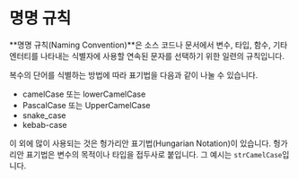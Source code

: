 # 명명 규칙

**명명 규칙(Naming Convention)**은 소스 코드나 문서에서 변수, 타입, 함수, 기타 엔터티를 나타내는 식별자에 사용할 연속된 문자를 선택하기 위한 일련의 규칙입니다.

복수의 단어를 식별하는 방법에 따라 표기법을 다음과 같이 나눌 수 있습니다.

- camelCase 또는 lowerCamelCase
- PascalCase 또는 UpperCamelCase
- snake_case
- kebab-case

이 외에 많이 사용되는 것은 헝가리안 표기법(Hungarian Notation)이 있습니다. 헝가리안 표기법은 변수의 목적이나 타입을 접두사로 붙입니다. 그 예시는 `strCamelCase`입니다.